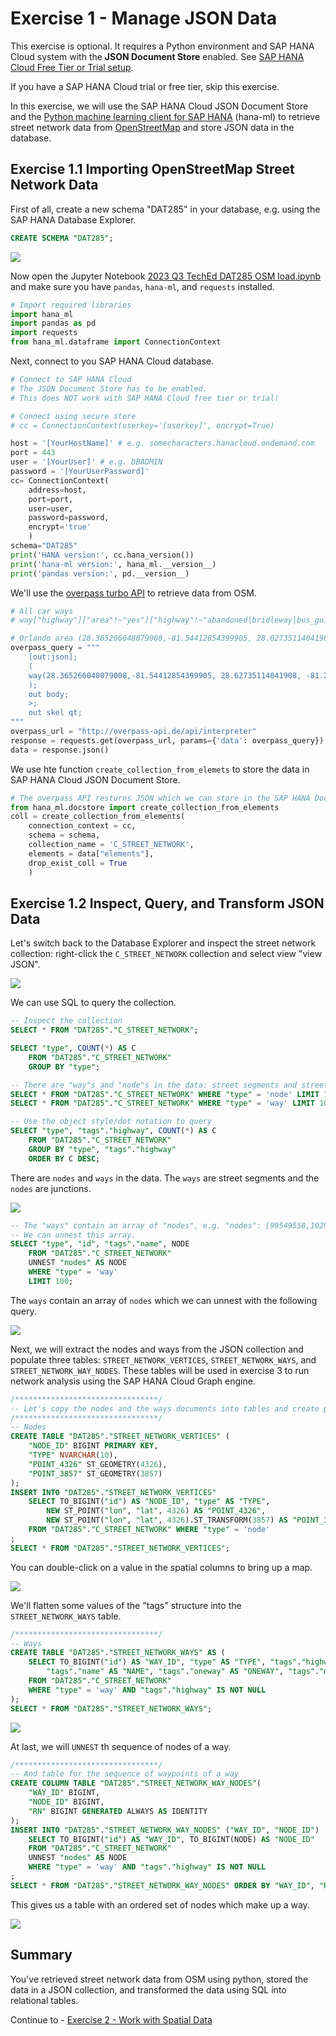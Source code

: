 # Exercise 1 - Manage JSON Data

This exercise is optional. It requires a Python environment and SAP HANA Cloud system with the **JSON Document Store** enabled. See [SAP HANA Cloud Free Tier or Trial setup](../ex0/README.md#sap-hana-cloud-free-tier-or-trial-setup).

If you have a SAP HANA Cloud trial or free tier, skip this exercise.

In this exercise, we will use the SAP HANA Cloud JSON Document Store and the [Python machine learning client for SAP HANA](https://pypi.org/project/hana-ml/) (hana-ml) to retrieve street network data from [OpenStreetMap](https://www.openstreetmap.org) and store JSON data in the database.


## Exercise 1.1 Importing OpenStreetMap Street Network Data<a name="11"></a>

First of all, create a new schema "DAT285" in your database, e.g. using the SAP HANA Database Explorer.
```SQL
CREATE SCHEMA "DAT285";
```
![](./images/DBX.png)

Now open the Jupyter Notebook [2023 Q3 TechEd DAT285 OSM load.ipynb](2023%20Q3%20TechEd%20DAT285%20OSM%20load.ipynb) and make sure you have `pandas`, `hana-ml`, and `requests` installed.

```python
# Import required libraries
import hana_ml
import pandas as pd
import requests
from hana_ml.dataframe import ConnectionContext
```
Next, connect to you SAP HANA Cloud database.
```python
# Connect to SAP HANA Cloud
# The JSON Document Store has to be enabled.
# This does NOT work with SAP HANA Cloud free tier or trial!

# Connect using secure store
# cc = ConnectionContext(userkey='[userkey]', encrypt=True)

host = '[YourHostName]' # e.g. somecharacters.hanacloud.ondemand.com
port = 443
user = '[YourUser]' # e.g. DBADMIN
password = '[YourUserPassword]'
cc= ConnectionContext(
    address=host, 
    port=port, 
    user=user, 
    password=password, 
    encrypt='true'
    )
schema="DAT285"
print('HANA version:', cc.hana_version())
print('hana-ml version:', hana_ml.__version__)
print('pandas version:', pd.__version__)
```
We'll use the [overpass turbo API](https://overpass-turbo.eu/) to retrieve data from OSM.
```python
# All car ways
# way["highway"]["area"!~"yes"]["highway"!~"abandoned|bridleway|bus_guideway|construction|corridor|cycleway|elevator|escalator|footway|path|pedestrian|planned|platform|proposed|raceway|service|steps|track"]["motor_vehicle"!~"no"]["motorcar"!~"no"]["service"!~"alley|driveway|emergency_access|parking|parking_aisle|private"]

# Orlando area (28.365266048079008,-81.54412854399905, 28.62735114041908, -81.25956141698434)
overpass_query = """
    [out:json];
    (
    way(28.365266048079008,-81.54412854399905, 28.62735114041908, -81.25956141698434)["highway"]["area"!~"yes"]["highway"!~"abandoned|bridleway|bus_guideway|construction|corridor|cycleway|elevator|escalator|footway|path|pedestrian|planned|platform|proposed|raceway|service|steps|track"]["motor_vehicle"!~"no"]["motorcar"!~"no"]["service"!~"alley|driveway|emergency_access|parking|parking_aisle|private"];
    );
    out body;
    >;
    out skel qt;
"""
overpass_url = "http://overpass-api.de/api/interpreter"
response = requests.get(overpass_url, params={'data': overpass_query})
data = response.json()
```
We use hte function `create_collection_from_elemets` to store the data in SAP HANA Cloud JSON Document Store.
```python
# The overpass API resturns JSON which we can store in the SAP HANA Document Store.
from hana_ml.docstore import create_collection_from_elements
coll = create_collection_from_elements(
    connection_context = cc,
    schema = schema,
    collection_name = 'C_STREET_NETWORK',
    elements = data["elements"], 
    drop_exist_coll = True
    )
```

## Exercise 1.2 Inspect, Query, and Transform JSON Data<a name="12"></a>

Let's switch back to the Database Explorer and inspect the street network collection: right-click the `C_STREET_NETWORK` collection and select view "view JSON".

![](images/json.png)

We can use SQL to query the collection.

```SQL
-- Inspect the collection
SELECT * FROM "DAT285"."C_STREET_NETWORK";

SELECT "type", COUNT(*) AS C 
	FROM "DAT285"."C_STREET_NETWORK" 
	GROUP BY "type";

-- There are "way"s and "node"s in the data: street segments and street junctions
SELECT * FROM "DAT285"."C_STREET_NETWORK" WHERE "type" = 'node' LIMIT 10;
SELECT * FROM "DAT285"."C_STREET_NETWORK" WHERE "type" = 'way' LIMIT 10;

-- Use the object style/dot notation to query
SELECT "type", "tags"."highway", COUNT(*) AS C 
	FROM "DAT285"."C_STREET_NETWORK" 
	GROUP BY "type", "tags"."highway" 
	ORDER BY C DESC;
```

There are `nodes` and `ways` in the data. The `ways` are street segments and the `nodes` are junctions.

![](images/query.png)

```SQL
-- The "ways" contain an array of "nodes", e.g. "nodes": [99549558,1029814722,8502705960,1700923338]
-- We can unnest this array.
SELECT "type", "id", "tags"."name", NODE 
	FROM "DAT285"."C_STREET_NETWORK"
	UNNEST "nodes" AS NODE
	WHERE "type" = 'way'
	LIMIT 100;
```

The `ways` contain an array of `nodes` which we can unnest with the following query.

![](images/ways.png)

Next, we will extract the nodes and ways from the JSON collection and populate three tables: `STREET_NETWORK_VERTICES`, `STREET_NETWORK_WAYS`, and `STREET_NETWORK_WAY_NODES`. These tables will be used in exercise 3 to run network analysis using the SAP HANA Cloud Graph engine.

```SQL
/********************************/
-- Let's copy the nodes and the ways documents into tables and create point geometries from lon/lat values.
/********************************/
-- Nodes
CREATE TABLE "DAT285"."STREET_NETWORK_VERTICES" (
	"NODE_ID" BIGINT PRIMARY KEY,
	"TYPE" NVARCHAR(10),
	"POINT_4326" ST_GEOMETRY(4326),
	"POINT_3857" ST_GEOMETRY(3857)
);
INSERT INTO "DAT285"."STREET_NETWORK_VERTICES"
	SELECT TO_BIGINT("id") AS "NODE_ID", "type" AS "TYPE", 
		NEW ST_POINT("lon", "lat", 4326) AS "POINT_4326",
		NEW ST_POINT("lon", "lat", 4326).ST_TRANSFORM(3857) AS "POINT_3857"
	FROM "DAT285"."C_STREET_NETWORK" WHERE "type" = 'node'
;
SELECT * FROM "DAT285"."STREET_NETWORK_VERTICES";
```
You can double-click on a value in the spatial columns to bring up a map.

![](images/spatial1.png)

We'll flatten some values of the "tags" structure into the `STREET_NETWORK_WAYS` table.
```SQL
/********************************/
-- Ways
CREATE TABLE "DAT285"."STREET_NETWORK_WAYS" AS (	
	SELECT TO_BIGINT("id") AS "WAY_ID", "type" AS "TYPE", "tags"."highway" AS "HW", 
		"tags"."name" AS "NAME", "tags"."oneway" AS "ONEWAY", "tags"."maxspeed" AS MAXSPEED 
	FROM "DAT285"."C_STREET_NETWORK" 
	WHERE "type" = 'way' AND "tags"."highway" IS NOT NULL
);
SELECT * FROM "DAT285"."STREET_NETWORK_WAYS";
```

![](images/spatial2.png)

At last, we will `UNNEST` th sequence of nodes of a way.

```SQL
/********************************/
-- And table for the sequence of waypoints of a way
CREATE COLUMN TABLE "DAT285"."STREET_NETWORK_WAY_NODES"(
	"WAY_ID" BIGINT,
	"NODE_ID" BIGINT,
	"RN" BIGINT GENERATED ALWAYS AS IDENTITY
);
INSERT INTO "DAT285"."STREET_NETWORK_WAY_NODES" ("WAY_ID", "NODE_ID")
	SELECT TO_BIGINT("id") AS "WAY_ID", TO_BIGINT(NODE) AS "NODE_ID" 
	FROM "DAT285"."C_STREET_NETWORK"
	UNNEST "nodes" AS NODE
	WHERE "type" = 'way' AND "tags"."highway" IS NOT NULL
;
SELECT * FROM "DAT285"."STREET_NETWORK_WAY_NODES" ORDER BY "WAY_ID", "RN";
```

This gives us a table with an ordered set of nodes which make up a way.

![](images/spatial3.png)

## Summary

You've retrieved street network data from OSM using python, stored the data in a JSON collection, and transformed the data using SQL into relational tables.

Continue to - [Exercise 2 - Work with Spatial Data](../ex2/README.md)

